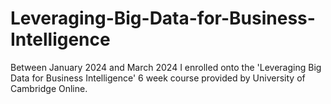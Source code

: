 # Leveraging-Big-Data-for-Business-Intelligence

Between January 2024 and March 2024 I enrolled onto the 'Leveraging Big Data for Business Intelligence' 6 week course provided by University of Cambridge Online.
